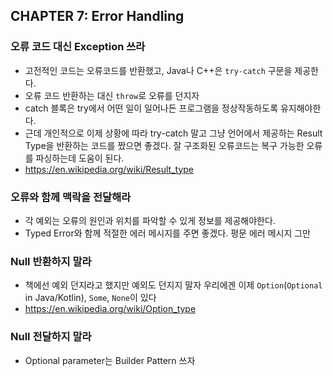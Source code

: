 ## CHAPTER 7: Error Handling
### 오류 코드 대신 Exception 쓰라
* 고전적인 코드는 오류코드를 반환했고, Java나 C++은 `try-catch` 구문을 제공한다.
* 오류 코드 반환하는 대신 `throw`로 오류를 던지자
* catch 블록은 try에서 어떤 일이 일어나든 프로그램을 정상작동하도록 유지해야한다.
* 근데 개인적으로 이제 상황에 따라 try-catch 말고 그냥 언어에서 제공하는 Result Type을 반환하는 코드를 짰으면 좋겠다. 잘 구조화된 오류코드는 복구 가능한 오류를 파싱하는데 도움이 된다.
* https://en.wikipedia.org/wiki/Result_type
### 오류와 함께 맥락을 전달해라
* 각 예외는 오류의 원인과 위치를 파악할 수 있게 정보를 제공해야한다.
* Typed Error와 함께 적절한 에러 메시지를 주면 좋겠다. 평문 에러 메시지 그만
### Null 반환하지 말라
* 책에선 예외 던지라고 했지만 예외도 던지지 말자 우리에겐 이제 `Option`(`Optional` in Java/Kotlin), `Some`, `None`이 있다
* https://en.wikipedia.org/wiki/Option_type
### Null 전달하지 말라
* Optional parameter는 Builder Pattern 쓰자
